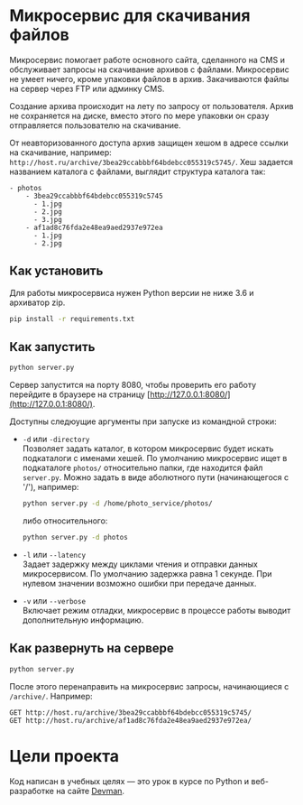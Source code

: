 # Микросервис для скачивания файлов

Микросервис помогает работе основного сайта, сделанного на CMS и обслуживает
запросы на скачивание архивов с файлами. Микросервис не умеет ничего, кроме упаковки файлов
в архив. Закачиваются файлы на сервер через FTP или админку CMS.

Создание архива происходит на лету по запросу от пользователя. Архив не сохраняется на диске, вместо этого по мере упаковки он сразу отправляется пользователю на скачивание.

От неавторизованного доступа архив защищен хешом в адресе ссылки на скачивание, например: `http://host.ru/archive/3bea29ccabbbf64bdebcc055319c5745/`. Хеш задается названием каталога с файлами, выглядит структура каталога так:

```
- photos
    - 3bea29ccabbbf64bdebcc055319c5745
      - 1.jpg
      - 2.jpg
      - 3.jpg
    - af1ad8c76fda2e48ea9aed2937e972ea
      - 1.jpg
      - 2.jpg
```


## Как установить

Для работы микросервиса нужен Python версии не ниже 3.6 и архиватор zip.

```bash
pip install -r requirements.txt
```

## Как запустить

```bash
python server.py
```

Сервер запустится на порту 8080, чтобы проверить его работу перейдите в браузере на страницу [http://127.0.0.1:8080/](http://127.0.0.1:8080/).

Доступны следюущие аргументы при запуске из командной строки:
-  `-d` или `-directory`   
  Позволяет задать каталог, в котором микросервис будет искать подкаталоги с именами хешей. По умолчанию микросервис ищет в подкаталоге `photos/` относительно папки, где находится файл `server.py`. Можно задать в виде аболютного пути (начинающегося с '/'), например:  

   ```bash
   python server.py -d /home/photo_service/photos/
   ```  
   либо относительного:
   ```bash 
   python server.py -d photos
   ```  

-  `-l` или `--latency`  
 Задает задержку между циклами чтения и отправки данных микросервисом. По умолчанию задержка равна 1 секунде. При нулевом значении возможно ошибки при передаче данных.  
 - `-v` или `--verbose`  
  Включает режим отладки, микросервис в процессе работы выводит дополнительную информацию.  
  
## Как развернуть на сервере

```bash
python server.py
```

После этого перенаправить на микросервис запросы, начинающиеся с `/archive/`. Например:  

```
GET http://host.ru/archive/3bea29ccabbbf64bdebcc055319c5745/
GET http://host.ru/archive/af1ad8c76fda2e48ea9aed2937e972ea/
```

# Цели проекта

Код написан в учебных целях — это урок в курсе по Python и веб-разработке на сайте [Devman](https://dvmn.org).